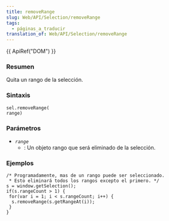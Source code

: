 ```yaml
---
title: removeRange
slug: Web/API/Selection/removeRange
tags:
  - páginas_a_traducir
translation_of: Web/API/Selection/removeRange
---
```

{{ ApiRef("DOM") }}

### Resumen

Quita un rango de la selección.

### Sintaxis

```
sel.removeRange(
range)
```

### Parámetros

- _`range`_
  - : Un objeto rango que será eliminado de la selección.

### Ejemplos

```
/* Programadamente, mas de un rango puede ser seleccionado.
 * Esto eliminará todos los rangos excepto el primero. */
s = window.getSelection();
if(s.rangeCount > 1) {
 for(var i = 1; i < s.rangeCount; i++) {
  s.removeRange(s.getRangeAt(i));
 }
}
```

